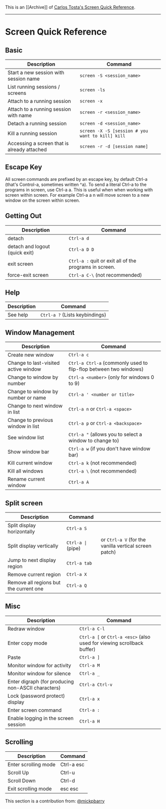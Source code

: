 This is an [[Archive]] of [Carlos Tosta's Screen Quick Reference](https://gist.github.com/jctosta/af918e1618682638aa82).

---

# Screen Quick Reference

## Basic

| Description                                 | Command                                          |
| ------------------------------------------- | ------------------------------------------------ |
| Start a new session with session name       | `screen -S <session_name>`                       |
| List running sessions / screens             | `screen -ls`                                     |
| Attach to a running session                 | `screen -x`                                      |
| Attach to a running session with name       | `screen -r <session_name>`                       |
| Detach a running session                    | `screen -d <session_name>`                       |
| Kill a running session                      | `screen -X -S [session # you want to kill] kill` |
| Accessing a screen that is already attached | `screen -r -d [session name]`                    |

## Escape Key

All screen commands are prefixed by an escape key, by default Ctrl-a (that's Control-a, sometimes written ^a). To send a literal Ctrl-a to the programs in screen, use Ctrl-a a. This is useful when when working with screen within screen. For example Ctrl-a a n will move screen to a new window on the screen within screen. 

## Getting Out

| Description				| Command						|
|---------------------------------------|-------------------------------------------------------|
| detach 				| `Ctrl-a d`						|
| detach and logout (quick exit) 	| `Ctrl-a D D`						|
| exit screen 				| `Ctrl-a :` quit or exit all of the programs in screen.|
| force-exit screen 			| `Ctrl-a C-\` (not recommended) 			|

## Help

| Description	| Command			|
|---------------|-------------------------------|
| See help	| `Ctrl-a ?` (Lists keybindings)|

## Window Management

| Description                          | Command                                                          |
| ------------------------------------ | ---------------------------------------------------------------- |
| Create new window                    | `Ctrl-a c`                                                       |
| Change to last-visited active window | `Ctrl-a Ctrl-a` (commonly used to flip-flop between two windows) |
| Change to window by number           | `Ctrl-a <number>` (only for windows 0 to 9)                      |
| Change to window by number or name   | `Ctrl-a ' <number or title>`                                     |
| Change to next window in list        | `Ctrl-a n` or `Ctrl-a <space>`                                   |
| Change to previous window in list    | `Ctrl-a p` or `Ctrl-a <backspace>`                               |
| See window list                      | `Ctrl-a "` (allows you to select a window to change to)          |
| Show window bar                      | `Ctrl-a w` (if you don't have window bar)                        |
| Kill current window                  | `Ctrl-a k` (not recommended)                                     |
| Kill all windows                     | `Ctrl-a \` (not recommended)                                     |
| Rename current window                | `Ctrl-a A`                                                       |

## Split screen

| Description                            | Command            |                                                       |
| -------------------------------------- | ------------------ | ----------------------------------------------------- |
| Split display horizontally             | `Ctrl-a S`         |                                                       |
| Split display vertically               | `Ctrl-a \|` (pipe) | or `Ctrl-a V` (for the vanilla vertical screen patch) |
| Jump to next display region            | `Ctrl-a tab`       |                                                       |
| Remove current region                  | `Ctrl-a X`         |                                                       |
| Remove all regions but the current one | `Ctrl-a Q`         |                                                       |

## Misc

| Description						| Command								|
|-------------------------------------------------------|-----------------------------------------------------------------------|
| Redraw window 					| `Ctrl-a C-l`								|
| Enter copy mode 					| `Ctrl-a [` or `Ctrl-a <esc>` (also used for viewing scrollback buffer)|
| Paste 						| `Ctrl-a ]`								|
| Monitor window for activity 				| `Ctrl-a M`								|
| Monitor window for silence 				| `Ctrl-a _`								|
| Enter digraph (for producing non-ASCII characters) 	| `Ctrl-a Ctrl-v`							|
| Lock (password protect) display 			| `Ctrl-a x`								|
| Enter screen command 					| `Ctrl-a :`								|
| Enable logging in the screen session 			| `Ctrl-a H`								|

## Scrolling 

| Description | Command |
|-----|------|
| Enter scrolling mode | Ctrl-a esc |
| Scroll Up | Ctrl-u |
| Scroll Down | Ctrl-d |
| Exit scrolling mode | esc esc |

This section is a contribution from: [@mickpbarry](https://gist.github.com/mickpbarry)